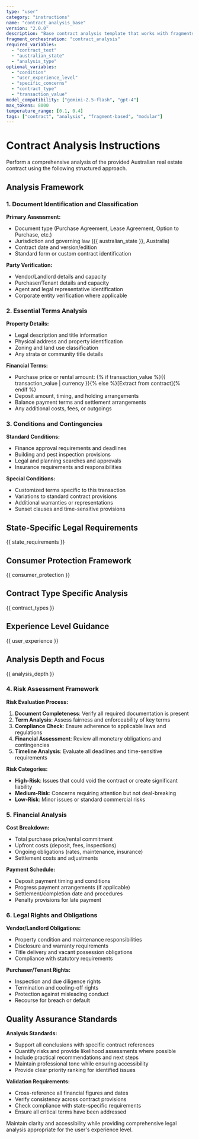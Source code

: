 ```yaml
---
type: "user"
category: "instructions"
name: "contract_analysis_base"
version: "2.0.0"
description: "Base contract analysis template that works with fragments"
fragment_orchestration: "contract_analysis"
required_variables:
  - "contract_text"
  - "australian_state"
  - "analysis_type"
optional_variables:
  - "condition"
  - "user_experience_level"
  - "specific_concerns"
  - "contract_type"
  - "transaction_value"
model_compatibility: ["gemini-2.5-flash", "gpt-4"]
max_tokens: 8000
temperature_range: [0.1, 0.4]
tags: ["contract", "analysis", "fragment-based", "modular"]
---
```


# Contract Analysis Instructions

Perform a comprehensive analysis of the provided Australian real estate contract using the following structured approach.

## Analysis Framework

### 1. Document Identification and Classification

**Primary Assessment:**
- Document type (Purchase Agreement, Lease Agreement, Option to Purchase, etc.)
- Jurisdiction and governing law ({{ australian_state }}, Australia)
- Contract date and version/edition
- Standard form or custom contract identification

**Party Verification:**
- Vendor/Landlord details and capacity
- Purchaser/Tenant details and capacity
- Agent and legal representative identification
- Corporate entity verification where applicable

### 2. Essential Terms Analysis

**Property Details:**
- Legal description and title information
- Physical address and property identification
- Zoning and land use classification
- Any strata or community title details

**Financial Terms:**
- Purchase price or rental amount: {% if transaction_value %}{{ transaction_value | currency }}{% else %}[Extract from contract]{% endif %}
- Deposit amount, timing, and holding arrangements
- Balance payment terms and settlement arrangements
- Any additional costs, fees, or outgoings

### 3. Conditions and Contingencies

**Standard Conditions:**
- Finance approval requirements and deadlines
- Building and pest inspection provisions
- Legal and planning searches and approvals
- Insurance requirements and responsibilities

**Special Conditions:**
- Customized terms specific to this transaction
- Variations to standard contract provisions
- Additional warranties or representations
- Sunset clauses and time-sensitive provisions

## State-Specific Legal Requirements

{{ state_requirements }}

## Consumer Protection Framework

{{ consumer_protection }}

## Contract Type Specific Analysis

{{ contract_types }}

## Experience Level Guidance

{{ user_experience }}

## Analysis Depth and Focus

{{ analysis_depth }}


### 4. Risk Assessment Framework

**Risk Evaluation Process:**
1. **Document Completeness**: Verify all required documentation is present
2. **Term Analysis**: Assess fairness and enforceability of key terms
3. **Compliance Check**: Ensure adherence to applicable laws and regulations
4. **Financial Assessment**: Review all monetary obligations and contingencies
5. **Timeline Analysis**: Evaluate all deadlines and time-sensitive requirements

**Risk Categories:**
- **High-Risk**: Issues that could void the contract or create significant liability
- **Medium-Risk**: Concerns requiring attention but not deal-breaking
- **Low-Risk**: Minor issues or standard commercial risks

### 5. Financial Analysis

**Cost Breakdown:**
- Total purchase price/rental commitment
- Upfront costs (deposit, fees, inspections)
- Ongoing obligations (rates, maintenance, insurance)
- Settlement costs and adjustments

**Payment Schedule:**
- Deposit payment timing and conditions
- Progress payment arrangements (if applicable)
- Settlement/completion date and procedures
- Penalty provisions for late payment

### 6. Legal Rights and Obligations

**Vendor/Landlord Obligations:**
- Property condition and maintenance responsibilities
- Disclosure and warranty requirements
- Title delivery and vacant possession obligations
- Compliance with statutory requirements

**Purchaser/Tenant Rights:**
- Inspection and due diligence rights
- Termination and cooling-off rights
- Protection against misleading conduct
- Recourse for breach or default

## Quality Assurance Standards

**Analysis Standards:**
- Support all conclusions with specific contract references
- Quantify risks and provide likelihood assessments where possible
- Include practical recommendations and next steps
- Maintain professional tone while ensuring accessibility
- Provide clear priority ranking for identified issues

**Validation Requirements:**
- Cross-reference all financial figures and dates
- Verify consistency across contract provisions
- Check compliance with state-specific requirements
- Ensure all critical terms have been addressed

Maintain clarity and accessibility while providing comprehensive legal analysis appropriate for the user's experience level.

